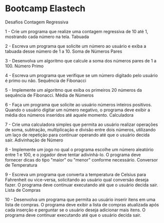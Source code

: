 
# Bootcamp Elastech
Desafios
Contagem Regressiva

1 - Crie um programa que realize uma contagem regressiva de 10 até 1, mostrando cada número na tela.
Tabuada

2 - Escreva um programa que solicite um número ao usuário e exiba a tabuada desse número de 1 a 10.
Soma de Números Pares

3 - Desenvolva um algoritmo que calcule a soma dos números pares de 1 a 100.
Número Primo

4 - Escreva um programa que verifique se um número digitado pelo usuário é primo ou não.
Sequência de Fibonacci

5 - Implemente um algoritmo que exiba os primeiros 20 números da sequência de Fibonacci.
Média de Números

6 - Faça um programa que solicite ao usuário números inteiros positivos. Quando o usuário digitar um número negativo, o programa deve exibir a média dos números inseridos até aquele momento.
Calculadora

7 - Crie uma calculadora simples que permita ao usuário realizar operações de soma, subtração, multiplicação e divisão entre dois números, utilizando um laço de repetição para continuar operando até que o usuário decida sair.
Adivinhação de Número

8 - Implemente um jogo no qual o programa escolhe um número aleatório entre 1 e 100, e o jogador deve tentar adivinhá-lo. O programa deve fornecer dicas do tipo "maior" ou "menor" conforme necessário.
Conversor de Temperatura

9 - Escreva um programa que converta a temperatura de Celsius para Fahrenheit ou vice-versa, solicitando ao usuário qual conversão deseja fazer. O programa deve continuar executando até que o usuário decida sair.
Lista de Compras

10 - Desenvolva um programa que permita ao usuário inserir itens em uma lista de compras. O programa deve exibir a lista de compras atualizada após cada inserção e perguntar se o usuário deseja adicionar mais itens. O programa deve continuar executando até que o usuário decida sair.
